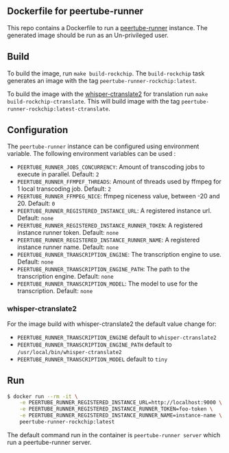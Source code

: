 ## Dockerfile for peertube-runner

This repo contains a Dockerfile to run a [peertube-runner](https://docs.joinpeertube.org/maintain/tools#peertube-runner) instance.
The generated image should be run as an Un-privileged user.

## Build

To build the image, run `make build-rockchip`. The `build-rockchip` task generates an image with the tag `peertube-runner-rockchip:latest`.

To build the image with the [whisper-ctranslate2](https://pypi.org/project/whisper-ctranslate2/#description) for translation run
`make build-rockchip-ctranslate`. This will build image with the tag
`peertube-runner-rockchip:latest-ctranslate`.

## Configuration

The `peertube-runner` instance can be configured using environment variable. The following environment variables
can be used : 

- `PEERTUBE_RUNNER_JOBS_CONCURRENCY`: Amount of transcoding jobs to execute in parallel. Default: `2`
- `PEERTUBE_RUNNER_FFMPEF_THREADS`: Amount of threads used by ffmpeg for 1 local transcoding job. Default: `2`
- `PEERTUBE_RUNNER_FFMPEG_NICE`: ffmpeg niceness value, between -20 and 20. Default: `0`
- `PEERTUBE_RUNNER_REGISTERED_INSTANCE_URL`: A registered instance url. Default: `none`
- `PEERTUBE_RUNNER_REGISTERED_INSTANCE_RUNNER_TOKEN`: A registered instance runner token. Default: `none`
- `PEERTUBE_RUNNER_REGISTERED_INSTANCE_RUNNER_NAME`: A registered instance runner name. Default: `none`
- `PEERTUBE_RUNNER_TRANSCRIPTION_ENGINE`: The transcription engine to use.
Default: `none`
- `PEERTUBE_RUNNER_TRANSCRIPTION_ENGINE_PATH`: The path to the transcription
engine. Default: `none`
- `PEERTUBE_RUNNER_TRANSCRIPTION_MODEL`: The model to use for the transcription.
Default: `none`

### whisper-ctranslate2

For the image build with whisper-ctranslate2 the default value change for:
- `PEERTUBE_RUNNER_TRANSCRIPTION_ENGINE` default to `whisper-ctranslate2`
- `PEERTUBE_RUNNER_TRANSCRIPTION_ENGINE_PATH` default to `/usr/local/bin/whisper-ctranslate2`
- `PEERTUBE_RUNNER_TRANSCRIPTION_MODEL` default to `tiny`

## Run

```bash
$ docker run --rm -it \
    -e PEERTUBE_RUNNER_REGISTERED_INSTANCE_URL=http://localhost:9000 \
    -e PEERTUBE_RUNNER_REGISTERED_INSTANCE_RUNNER_TOKEN=foo-token \
    -e PEERTUBE_RUNNER_REGISTERED_INSTANCE_RUNNER_NAME=instance-name \
    peertube-runner-rockchip:latest
```

The default command run in the container is `peertube-runner server` which run a peertube-runner server.

